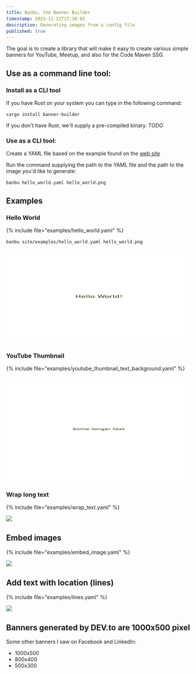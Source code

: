 ```yaml
---
title: Banbu, the Banner Builder
timestamp: 2023-11-21T17:30:01
description: Generating images from a config file
published: true
---
```


The goal is to create a library that will make it easy to create various simple banners for YouTube, Meetup, and also for the Code Maven SSG.

## Use as a command line tool:

### Install as a CLI tool

If you have Rust on your system you can type in the following command:

```
cargo install banner-builder
```

If you don't have Rust, we'll supply a pre-compiled binary. TODO

### Use as a CLI tool:

Create a YAML file based on the example found on the [web site](https://banner-builder.code-maven.com/)

Run the command supplying the path to the YAML file and the path to the image you'd like to generate:

```
banbu hello_world.yaml hello_world.png
```

## Examples

### Hello World

{% include file="examples/hello_world.yaml" %}

```
banbu site/examples/hello_world.yaml hello_world.png
```

![](examples/hello_world.png)


### YouTube Thumbnail

{% include file="examples/youtube_thumbnail_text_background.yaml" %}

![](examples/youtube_thumbnail_text_background.png)


### Wrap long text

{% include file="examples/wrap_text.yaml" %}

![](examples/wrap_text.png)

## Embed images

{% include file="examples/embed_image.yaml" %}

![](examples/embed_image.png)

## Add text with location (lines)

{% include file="examples/lines.yaml" %}

![](examples/lines.png)

## Banners generated by DEV.to are 1000x500 pixel


Some other banners I saw on Facebook and LinkedIn:

* 1000x500
* 800x400
* 500x300
